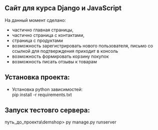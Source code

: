 ## Сайт для курса Django и JavaScript
На данный момент сделано:
  - частично главная страницы, 
  - частично страница с контактами, 
  - страница с продуктами
  - возможность зарегистрировать нового пользователя, письмо со ссылкой для подтверждения приходит в консоль
  - возможность формировать корзину покупок
  - возможность писать отзывы к товарам

## Установка проекта:
- Установка python зависимостей:  
pip install -r requirements.txt

## Запуск тестовго сервера:
путь_до_проекта\demshop> py manage.py runserver



